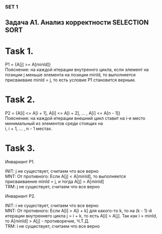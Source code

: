 ### SET 1

## Задача A1. Анализ корректности SELECTION SORT

# Task 1.
P1 = {A[j] >= A[minId]}  
Пояснение: на каждой итерации внутреннго цикла, если элемент на позиции j меньше элемента на позиции 
minId, то выполняется присваиваие minId = j, то есть условие P1 становится верным.  

# Task 2.
P2 = {A[i] <= A[i + 1], A[i] <= A[i + 2], ... , A[i] <= A[n - 1]}  
Пояснение: на каждой итерации внешний цикл ставит на i-е место минимальный из элементов среди стоящих на  
i, i + 1, ... , n - 1 местах. 

# Task 3.

Инвариант P1.

INIT: j не существует, считаем что все верно  
MNT: От противного: Если A[j] < A[minId], то выполняется присваиваение minId = j, и тогда A[j] = A[minId]  
TRM: j не существует, считаем что все верно  

Инвариант P2.

INIT: i не существует, считаем что все верно  
MNT: От противного: Если A[i] > A[i + k] для какого-то k, то на (k - 1)-й итерации 
внутреннего цикла j = i + k, то есть A[i] > A[j]. Так как i = minId, то A[minId] > A[j] - противоречие, Ч.Т.Д.  
TRM: i не существует, считаем что все верно  
